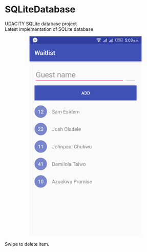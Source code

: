 # SQLiteDatabase
UDACITY SQLite database project </br>
Latest implementation of SQLite database
<p align="center">
  <img src="https://github.com/ESIDEM/SQLiteDatabase/blob/master/Screenshot_20170419-170335.png" width="350"/>
  </p>
  
  Swipe to delete item.

